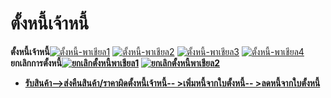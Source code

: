 # ตั้งหนี้เจ้าหนี้

**ตั้งหนี้เจ้าหนี้**[![ตั้งหนี้-พาเชียล1](/images/ตั้งหนี้-พาเชียล1.jpg)](/images/ตั้งหนี้-พาเชียล1.jpg)
[![ตั้งหนี้-พาเชียล2](/images/ตั้งหนี้-พาเชียล2.jpg)](/images/ตั้งหนี้-พาเชียล2.jpg)
[![ตั้งหนี้-พาเชียล3](/images/ตั้งหนี้-พาเชียล3.jpg)](/images/ตั้งหนี้-พาเชียล3.jpg)
[![ตั้งหนี้-พาเชียล4](/images/ตั้งหนี้-พาเชียล4.jpg)](/images/ตั้งหนี้-พาเชียล4.jpg)
**ยกเลิกการตั้งหนี้[![ยกเลิกตั้งหนี้พาเชียล1](/images/ยกเลิกตั้งหนี้พาเชียล1.jpg)](/images/ยกเลิกตั้งหนี้พาเชียล1.jpg)
[![ยกเลิกตั้งหนี้พาเชียล2](/images/ยกเลิกตั้งหนี้พาเชียล2.jpg)](/images/ยกเลิกตั้งหนี้พาเชียล2.jpg)**  

  * **[รับสินค้า-->](http://www.smlaccount.com/manual/?page_id=680)**[**ส่งคืนสินค้า/ราคาผิด**](http://www.smlaccount.com/manual/?page_id=684)[**ตั้งหนี้เจ้าหนี้-- >**](http://www.smlaccount.com/manual/?page_id=688)[**เพิ่มหนี้จากใบตั้งหนี้-- >**](http://www.smlaccount.com/manual/?page_id=692)[**ลดหนี้จากใบตั้งหนี้**](http://www.smlaccount.com/manual/?page_id=696)

